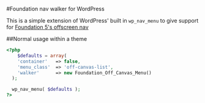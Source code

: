 #Foundation nav walker for WordPress

This is a simple extension of WordPress' built in `wp_nav_menu` to give support for [Foundation 5's offscreen nav](http://foundation.zurb.com/docs/components/offcanvas.html)

##Normal usage within a theme
```php
<?php
	$defaults = array(
  	'container'   => false,
   	'menu_class'  => 'off-canvas-list',
   	'walker'      => new Foundation_Off_Canvas_Menu()
  );

  wp_nav_menu( $defaults );
?>
```